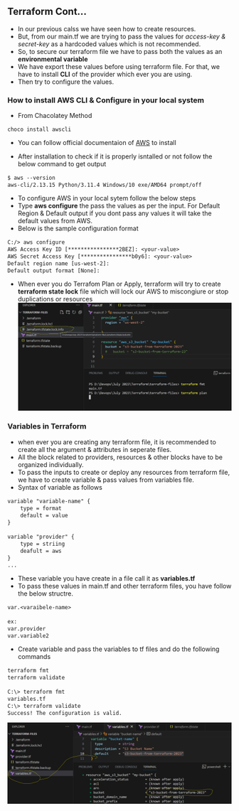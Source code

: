 ## Terraform Cont...

- In our previous calss we have seen how to create resources.
- But, from our main.tf we are trying to pass the values for *access-key & secret-key* as a hardcoded values which is not recommended.
- So, to secure our terraform file we have to pass both the values as an **environmental variable**
- We have export these values before using terraform file. For that, we have to install **CLI** of the provider which ever you are using.
- Then try to configure the values.

### How to install AWS CLI & Configure in your local system
- From Chacolatey Method
```
choco install awscli
```
- You can follow official documentaion of [AWS](https://docs.aws.amazon.com/cli/latest/userguide/getting-started-install.html) to install

- After installation to check if it is properly isntalled or not follow the below command to get output
```
$ aws --version
aws-cli/2.13.15 Python/3.11.4 Windows/10 exe/AMD64 prompt/off
```

- To configure AWS in your local sytem follow the below steps
- Type **aws configure** the pass the values as per the input. For Default Region & Default output if you dont pass any values it will take the default values from AWS.
- Below is the sample configuration format
```
C:/> aws configure
AWS Access Key ID [****************2BEZ]: <your-value>
AWS Secret Access Key [****************b0y6]: <your-value>
Default region name [us-west-2]:
Default output format [None]:
```
- When ever you do Terrafom Plan or Apply, terraform will try to create **terraform state lock** file which will lock our AWS to miscongiure or stop duplications or resources
![Privew](./images/tf24.png)

### Variables in Terraform
- when ever you are creating any terraform file, it is recommended to create all the argument & attributes in seperate files.
- All the block related to providers, resources & other blocks have to be organized individually.
- To pass the inputs to create or deploy any resources from terraform file, we have to create variable & pass values from variables file.
- Syntax of variable as follows
```
variable "variable-name" {
    type = format
    default = value
}

variable "provider" {
    type = striing
    deafult = aws
}
...
```
- These variable you have create in a file call it as **variables.tf**
- To pass these values in main.tf and other terraform files, you have follow the below structre.
```
var.<varaibele-name>

ex:
var.provider
var.variable2
```
- Create variable and pass the variables to tf files and do the following commands
```
terraform fmt
terraform validate

C:\> terraform fmt
variables.tf
C:\> terraform validate
Success! The configuration is valid.
```
![Privew](./images/tf25.png)


